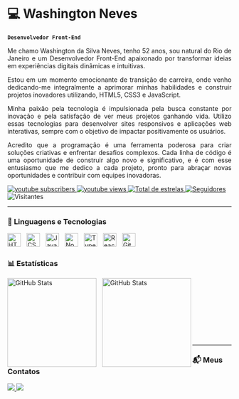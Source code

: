 # 💻 Washington Neves

**`Desenvolvedor Front-End`**

<p align="justify">Me chamo Washington da Silva Neves, tenho 52 anos, sou natural do Rio de Janeiro e um Desenvolvedor Front-End apaixonado por transformar ideias em experiências digitais dinâmicas e intuitivas.</p>

<p align="justify">Estou em um momento emocionante de transição de carreira, onde venho dedicando-me integralmente a aprimorar minhas habilidades e construir projetos inovadores utilizando, HTML5, CSS3 e JavaScript.</p>

<p align="justify">Minha paixão pela tecnologia é impulsionada pela busca constante por inovação e pela satisfação de ver meus projetos ganhando vida. Utilizo essas tecnologias para desenvolver sites responsivos e aplicações web interativas, sempre com o objetivo de impactar positivamente os usuários.</p>

<p align="justify">Acredito que a programação é uma ferramenta poderosa para criar soluções criativas e enfrentar desafios complexos. Cada linha de código é uma oportunidade de construir algo novo e significativo, e é com esse entusiasmo que me dedico a cada projeto, pronto para abraçar novas oportunidades e contribuir com equipes inovadoras.
</p>

<p align="left">
    <a href="https://www.youtube.com/@washingtonneves5976?sub_confirmation=1">
        <img 
            alt="youtube subscribers" 
            title="Inscreva-se no meu canal" 
            src="https://custom-icon-badges.demolab.com/youtube/channel/subscribers/UCo-gJ8RnTn5akHqHvO55DVA?color=%23E05D44&label=Inscreva-se&logo=video&logoColor=white&style=for-the-badge&labelColor=CE4630"
        />
    </a>
    <a href="https://www.youtube.com/@washingtonneves5976">
        <img 
            alt="youtube views" 
            title="Vizualizações no YouTube" 
            src="https://custom-icon-badges.demolab.com/youtube/channel/views/UCo-gJ8RnTn5akHqHvO55DVA?color=%23E1AD0E&logo=eye&logoColor=white&style=for-the-badge&labelColor=C79600"
        />
    </a> 
    <a href="https://github.com/wneves-dev?tab=repositories&sort=stargazers">
        <img 
            alt="Total de estrelas" 
            title="Total de estrelas GitHub" 
            src="https://custom-icon-badges.demolab.com/github/stars/wneves-dev?color=55960c&style=for-the-badge&labelColor=488207&logo=star&label=estrelas"
        />
    </a>
    <a href="https://github.com/wneves-dev?tab=followers">
        <img 
            alt="Seguidores" 
            title="Me siga no GitHub" 
            src="https://custom-icon-badges.demolab.com/github/followers/wneves-dev?color=236ad3&labelColor=1155ba&style=for-the-badge&logo=github&label=Seguidores&logoColor=white"
        />
    </a>

<a>  
<img 
    alt="Visitantes"
    title="Contagem de visitantes"
    src="https://komarev.com/ghpvc/?username=wneves-dev&style=for-the-badge"
    />
</a>
 
</p>

---

### 🤖 Linguagens e Tecnologias

<img 
    align="left" 
    alt="HTML5"
    title="HTML5" 
    width="30px" 
    style="padding-right: 10px;" 
    src="https://cdn.jsdelivr.net/gh/devicons/devicon@latest/icons/html5/html5-original.svg" 
/>
<img 
    align="left" 
    alt="CSS3" 
    title="CSS3"
    width="30px" 
    style="padding-right: 10px;" 
    src="https://cdn.jsdelivr.net/gh/devicons/devicon@latest/icons/css3/css3-original.svg" 
/>
<img 
    align="left" 
    alt="JavaScript" 
    title="JavaScript"
    width="30px" 
    style="padding-right: 10px;" 
    src="https://cdn.jsdelivr.net/gh/devicons/devicon@latest/icons/javascript/javascript-original.svg" 
/>
<img 
    align="left" 
    alt="Node.js" 
    title="Node.js"
    width="30px" 
    style="padding-right: 10px;" 
    src="https://cdn.jsdelivr.net/gh/devicons/devicon@latest/icons/nodejs/nodejs-original.svg" 
/>
<img 
    align="left" 
    alt="TypeScript"
    title="TypeScript" 
    width="30px" 
    style="padding-right: 10px;" 
    src="https://cdn.jsdelivr.net/gh/devicons/devicon@latest/icons/typescript/typescript-original.svg" 
/>
<img 
    align="left" 
    alt="React"
    title="React" 
    width="30px" 
    style="padding-right: 10px;" 
    src="https://cdn.jsdelivr.net/gh/devicons/devicon@latest/icons/react/react-original.svg" 
/>
<img 
    align="left" 
    alt="Git" 
    title="Git"
    width="30px" 
    style="padding-right: 10px;" 
    src="https://cdn.jsdelivr.net/gh/devicons/devicon@latest/icons/git/git-original.svg" 
/>
<!-- <img 
    align="left" 
    alt="Next.js" 
    title="Next.js"
    width="30px" 
    style="padding-right: 10px;" 
    src="https://cdn.jsdelivr.net/gh/devicons/devicon@latest/icons/nextjs/nextjs-original.svg" 
/> -->
<!-- <img 
    align="left" 
    alt="Bootstrap"
    title="Bootstrap" 
    width="30px" 
    style="padding-right: 10px;" 
    src="https://cdn.jsdelivr.net/gh/devicons/devicon@latest/icons/bootstrap/bootstrap-original.svg" 
/> -->
<!-- <img 
    align="left" 
    alt="Tailwind" 
    title="Tailwind"
    width="30px" 
    style="padding-right: 10px;" 
    src="https://cdn.jsdelivr.net/gh/devicons/devicon@latest/icons/tailwindcss/tailwindcss-original.svg" 
/> -->
<!-- <img 
    align="left" 
    alt="SASS" 
    title="SASS"
    width="30px" 
    style="padding-right: 10px;" 
    src="https://cdn.jsdelivr.net/gh/devicons/devicon@latest/icons/sass/sass-original.svg" 
/> -->
<!-- <img 
    align="left" 
    alt="PHP" 
    title="PHP"
    width="30px" 
    style="padding-right: 10px;" 
    src="https://cdn.jsdelivr.net/gh/devicons/devicon@latest/icons/php/php-original.svg" 
/> -->
<!-- <img 
    align="left" 
    alt="Laravel" 
    title="Laravel"
    width="30px" 
    style="padding-right: 10px;" 
    src="https://cdn.jsdelivr.net/gh/devicons/devicon@latest/icons/laravel/laravel-original.svg" 
/> -->
<!-- <img 
    align="left" 
    alt="JQuery" 
    title="JQuery"
    width="30px" 
    style="padding-right: 10px;" 
    src="https://cdn.jsdelivr.net/gh/devicons/devicon@latest/icons/jquery/jquery-original.svg" 
/> -->
<!-- <img 
    align="left" 
    alt="Python" 
    title="Python"
    width="30px" 
    style="padding-right: 10px;" 
    src="https://cdn.jsdelivr.net/gh/devicons/devicon@latest/icons/python/python-original.svg" 
/> -->

<br>
<br>

### 📊 Estatísticas

<p>
  <img 
    align="left" 
    alt="GitHub Stats" 
    height="200" 
    style="padding-right: 10px;" 
    src="https://github-readme-stats.vercel.app/api?username=wneves-dev&show_icons=true&theme=tokyonight&include_all_commits=true&locale=pt-br" 
  />

<img 
      align="left" 
      alt="GitHub Stats" 
      height="200" 
      src="https://github-readme-stats.vercel.app/api/top-langs/?username=wneves-dev&theme=tokyonight&layout=compact&custom_title=Tecnologias&langs_count=9" 
  />

</p>

<br/>
<br/>
<br/>
<br/>
<br/>
<br/>
<br/>
<br/>
<!-- <br/>
<br/> -->

---

### :mailbox_with_mail: Meus Contatos

<p align="left">
<a href="https://www.linkedin.com/in/washingtonneves/" target="_blank">
    <img src="https://img.shields.io/badge/-Linkedin-%230662B5?style=for-the-badge&logo=linkedin&logoColor=white"/>
</a>
<a href="mailto:sevenayam@gmail.com" target="_blank"><img src="https://img.shields.io/badge/Gmail-D14836?style=for-the-badge&logo=gmail&logoColor=white"/>
</a>    
</p>
</div>
